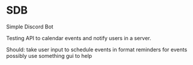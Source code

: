 # SDB
Simple Discord Bot

Testing API to calendar events and notify users in a server.

Should:
  take user input to schedule events in format
  reminders for events
  possibly use something gui to help
  
